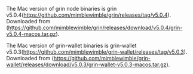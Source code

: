 The Mac version of grin node binaries is grin v5.0.4(https://github.com/mimblewimble/grin/releases/tag/v5.0.4).
Downloaded from (https://github.com/mimblewimble/grin/releases/download/v5.0.4/grin-v5.0.4-macos.tar.gz).

The Mac version of grin-wallet binaries is grin-wallet v5.0.3(https://github.com/mimblewimble/grin-wallet/releases/tag/v5.0.3).
Downloaded from (https://github.com/mimblewimble/grin-wallet/releases/download/v5.0.3/grin-wallet-v5.0.3-macos.tar.gz).